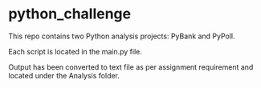 # python_challenge

This repo contains two Python analysis projects: PyBank and PyPoll.

Each script is located in the main.py file.

Output has been converted to text file as per assignment requirement and located under the Analysis folder.
